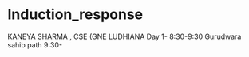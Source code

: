 # Induction_response
KANEYA SHARMA , CSE (GNE LUDHIANA 
Day 1- 8:30-9:30 Gurudwara sahib path
      9:30-
